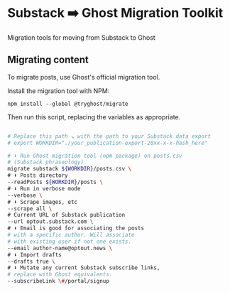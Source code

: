 # Substack ➡️ Ghost Migration Toolkit

Migration tools for moving from Substack to Ghost


## Migrating content

To migrate posts, use Ghost's official migration tool.

Install the migration tool with NPM:

`npm install --global @tryghost/migrate`


Then run this script, replacing the variables as appropriate.

```bash

# Replace this path ↘️ with the path to your Substack data export
# export WORKDIR="./your_publication-export-20xx-x-x-hash_here"

# ⬇️ Run Ghost migration tool (npm package) on posts.csv
# (Substack phraseology)
migrate substack ${WORKDIR}/posts.csv \
# ⬇️ Posts directory
--readPosts ${WORKDIR}/posts \
# ⬇️ Run in verbose mode
--verbose \
# ⬇️ Scrape images, etc
--scrape all \
# Current URL of Substack publication
--url optout.substack.com \
# ⬇️ Email is good for associating the posts
# with a specific author. Will associate
# with existing user if not one exists.
--email author-name@optout.news \
# ⬇️ Import drafts
--drafts true \
# ⬇️ Mutate any current Substack subscribe links,
# replace with Ghost equivalents.
--subscribeLink \#/portal/signup 

```